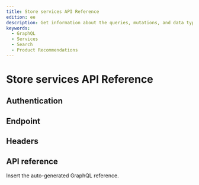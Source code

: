 ```yaml
---
title: Store services API Reference
edition: ee
description: Get information about the queries, mutations, and data types supported by the Discovery APIs to retrieve product and catalog data to create storefront experiences.
keywords:
  - GraphQL
  - Services
  - Search
  - Product Recommendations
---
```


# Store services API Reference

## Authentication

## Endpoint

## Headers

## API reference

Insert the auto-generated GraphQL reference.
